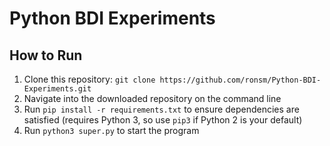 # Python BDI Experiments

## How to Run

1. Clone this repository: ```git clone https://github.com/ronsm/Python-BDI-Experiments.git```
2. Navigate into the downloaded repository on the command line
3. Run ```pip install -r requirements.txt``` to ensure dependencies are satisfied (requires Python 3, so use  ```pip3``` if Python 2 is your default)
4. Run ```python3 super.py``` to start the program